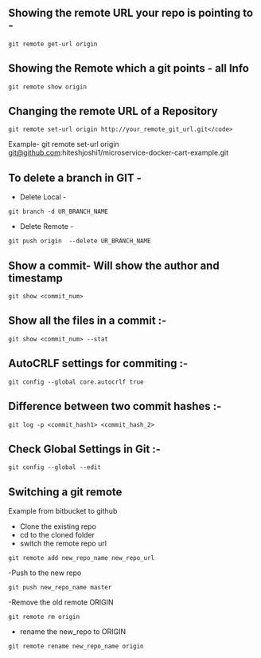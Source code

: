 ## Showing the remote URL your repo is pointing to -
```
git remote get-url origin
```

## Showing the Remote which a git points - all Info
```
git remote show origin

```
## Changing the remote URL of a Repository
```
git remote set-url origin http://your_remote_git_url.git</code>
```
Example-
git remote set-url origin  git@github.com:hiteshjoshi1/microservice-docker-cart-example.git

## To delete a branch in GIT -

- Delete Local -
```
git branch -d UR_BRANCH_NAME
```
- Delete Remote -
```
git push origin  --delete UR_BRANCH_NAME
```

## Show a commit- Will show the author and timestamp
```
git show <commit_num>
```

## Show all the files in a commit :-
```
git show <commit_num> --stat
```

## AutoCRLF settings for commiting :-
```
git config --global core.autocrlf true
```

## Difference between two commit hashes :-
```
git log -p <commit_hash1> <commit_hash_2>
```

## Check Global Settings in Git :-
```
git config --global --edit
```


## Switching a git remote 
Example from bitbucket to github
- Clone the existing repo
- cd to the cloned folder
- switch the remote repo url
```
git remote add new_repo_name new_repo_url
```

-Push to the new repo
```
git push new_repo_name master
```

-Remove the old remote  ORIGIN
```
git remote rm origin
```

- rename the new_repo to ORIGIN
```
git remote rename new_repo_name origin
```


 
